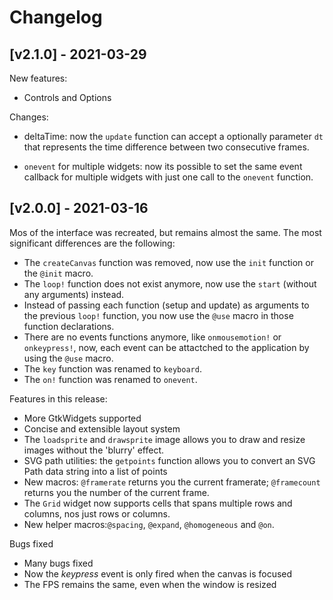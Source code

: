 # Changelog

## [v2.1.0] - 2021-03-29

New features:

- Controls and Options

Changes:

- deltaTime: now the `update` function can accept a optionally parameter `dt` that represents the time difference between two consecutive frames.

- `onevent` for multiple widgets: now its possible to set the same event callback for multiple widgets with just one call to the `onevent` function.

## [v2.0.0] - 2021-03-16

Mos of the interface was recreated, but remains almost the same. The most significant differences are the following:

- The `createCanvas` function was removed, now use the `init` function or the `@init` macro.
- The `loop!` function does not exist anymore, now use the `start` (without any arguments) instead.
- Instead of passing each function (setup and update) as arguments to the previous `loop!` function, you now use the `@use` macro in those function declarations.
- There are no events functions anymore, like `onmousemotion!` or `onkeypress!`, now, each event can be attactched to the application by using the `@use` macro.
- The `key` function was renamed to `keyboard`.
- The `on!` function was renamed to `onevent`.

Features in this release:

- More GtkWidgets supported
- Concise and extensible layout system
- The `loadsprite` and `drawsprite` image allows you to draw and resize images without the 'blurry' effect.
- SVG path utilities: the `getpoints` function allows you to convert an SVG Path data string into a list of points
- New macros: `@framerate` returns you the current framerate; `@framecount` returns you the number of the current frame.
- The `Grid` widget now supports cells that spans multiple rows and columns, nos just rows or columns.
- New helper macros:`@spacing`, `@expand`, `@homogeneous` and `@on`.

Bugs fixed

- Many bugs fixed
- Now the *keypress* event is only fired when the canvas is focused
- The FPS remains the same, even when the window is resized